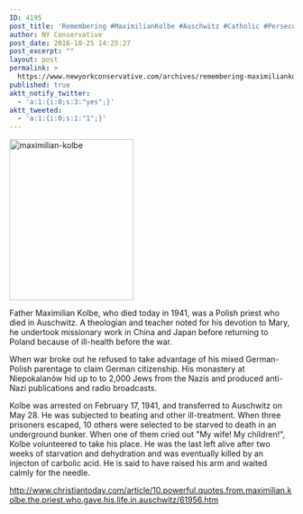 ```yaml
---
ID: 4195
post_title: 'Remembering #MaximilianKolbe #Auschwitz #Catholic #Persecution #WorldWarII'
author: NY Conservative
post_date: 2016-10-25 14:25:27
post_excerpt: ""
layout: post
permalink: >
  https://www.newyorkconservative.com/archives/remembering-maximiliankolbe-auschwitz-catholic-persecution-worldwarii/
published: true
aktt_notify_twitter:
  - 'a:1:{i:0;s:3:"yes";}'
aktt_tweeted:
  - 'a:1:{i:0;s:1:"1";}'
---
```

<a href="https://www.newyorkconservative.com/wp-content/uploads/2015/08/maximilian-kolbe.jpg"><img class="alignnone size-full wp-image-3618" src="https://www.newyorkconservative.com/wp-content/uploads/2015/08/maximilian-kolbe.jpg" alt="maximilian-kolbe" width="220" height="285" /></a>

Father Maximilian Kolbe, who died today in 1941, was a Polish priest who died in Auschwitz. A theologian and teacher noted for his devotion to Mary, he undertook missionary work in China and Japan before returning to Poland because of ill-health before the war.

When war broke out he refused to take advantage of his mixed German-Polish parentage to claim German citizenship. His monastery at Niepokalanów hid up to to 2,000 Jews from the Nazis and produced anti-Nazi publications and radio broadcasts.

Kolbe was arrested on February 17, 1941, and transferred to Auschwitz on May 28. He was subjected to beating and other ill-treatment. When three prisoners escaped, 10 others were selected to be starved to death in an underground bunker. When one of them cried out "My wife! My children!", Kolbe volunteered to take his place. He was the last left alive after two weeks of starvation and dehydration and was eventually killed by an injecton of carbolic acid. He is said to have raised his arm and waited calmly for the needle.

<a href="http://www.christiantoday.com/article/10.powerful.quotes.from.maximilian.kolbe.the.priest.who.gave.his.life.in.auschwitz/61956.htm">http://www.christiantoday.com/article/10.powerful.quotes.from.maximilian.kolbe.the.priest.who.gave.his.life.in.auschwitz/61956.htm</a>

&nbsp;